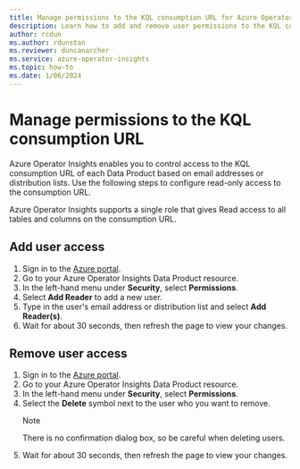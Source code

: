 ```yaml
---
title: Manage permissions to the KQL consumption URL for Azure Operator Insights
description: Learn how to add and remove user permissions to the KQL consumption URL for Azure Operator Insights.
author: rcdun
ms.author: rdunstan
ms.reviewer: duncanarcher
ms.service: azure-operator-insights
ms.topic: how-to
ms.date: 1/06/2024
---
```


# Manage permissions to the KQL consumption URL

Azure Operator Insights enables you to control access to the KQL consumption URL of each Data Product based on email addresses or distribution lists. Use the following steps to configure read-only access to the consumption URL.

Azure Operator Insights supports a single role that gives Read access to all tables and columns on the consumption URL.

## Add user access

1. Sign in to the [Azure portal](https://portal.azure.com).
1. Go to your Azure Operator Insights Data Product resource.
1. In the left-hand menu under **Security**, select **Permissions**.
1. Select **Add Reader** to add a new user.
1. Type in the user's email address or distribution list and select **Add Reader(s)**.
1. Wait for about 30 seconds, then refresh the page to view your changes.

## Remove user access

1. Sign in to the [Azure portal](https://portal.azure.com).
1. Go to your Azure Operator Insights Data Product resource.
1. In the left-hand menu under **Security**, select **Permissions**.
1. Select the **Delete** symbol next to the user who you want to remove. 
    > [!NOTE]
    > There is no confirmation dialog box, so be careful when deleting users.
1. Wait for about 30 seconds, then refresh the page to view your changes.
